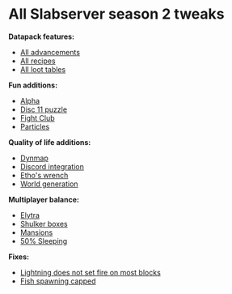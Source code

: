 # All Slabserver season 2 tweaks

**Datapack features:**
* [All advancements](https://github.com/GoldenDelicios/slabserver-tweaks/blob/master/season2/docs/advancements.md#slabserver-advancements)
* [All recipes](https://github.com/GoldenDelicios/slabserver-tweaks/blob/master/season2/docs/recipes.md#slabserver-recipes)
* [All loot tables](https://github.com/GoldenDelicios/slabserver-tweaks/blob/master/season2/docs/loottables.md#slabserver-loot-tables)

**Fun additions:**
* [Alpha](https://github.com/GoldenDelicios/slabserver-tweaks/blob/master/season2/docs/alpha.md#alpha)
* [Disc 11 puzzle](https://github.com/GoldenDelicios/slabserver-tweaks/blob/master/season2/docs/disc11.md#disc-11)
* [Fight Club](https://github.com/GoldenDelicios/slabserver-tweaks/blob/master/season2/docs/fightclub.md#fight-club)
* [Particles](https://github.com/GoldenDelicios/slabserver-tweaks/blob/master/season2/docs/playerparticles.md#player-particles)

**Quality of life additions:**
* [Dynmap](http://map.slabserver.org/)
* [Discord integration](https://github.com/GoldenDelicios/slabserver-tweaks/blob/master/season2/docs/discordsrv.md#discord-integration)
* [Etho's wrench](https://github.com/GoldenDelicios/block_rotator/blob/master/WrenchModes.md#wrench-modes)
* [World generation](https://github.com/GoldenDelicios/slabserver-tweaks/blob/master/season2/docs/worldgen.md#custom-world-generation)

**Multiplayer balance:**
* [Elytra](https://github.com/GoldenDelicios/slabserver-tweaks/blob/master/season2/docs/loottables.md#ender-dragon)
* [Shulker boxes](https://github.com/GoldenDelicios/slabserver-tweaks/blob/master/season2/docs/shulkers.md#ender-evolution)
* [Mansions](https://github.com/GoldenDelicios/slabserver-tweaks/blob/master/season2/docs/mansions.md#mansion-regeneration)
* [50% Sleeping](https://github.com/GoldenDelicios/slabserver-tweaks/blob/master/season2/docs/sleep.md#50-or-5-total-requirement-for-sleep)

**Fixes:**
* [Lightning does not set fire on most blocks](https://github.com/GoldenDelicios/slabserver-tweaks/blob/master/season2/docs/lightningfix.md#lightning-fix)
* [Fish spawning capped](https://github.com/GoldenDelicios/slabserver-tweaks/blob/master/season2/docs/fishfix.md#fish-lag-fix)
